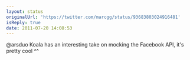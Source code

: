 ```yaml
---
layout: status
originalUrl: 'https://twitter.com/marcgg/status/93683803024916481'
isReply: true
date: 2011-07-20 14:08:53
---
```


@arsduo Koala has an interesting take on mocking the Facebook API, it's pretty cool ^^
